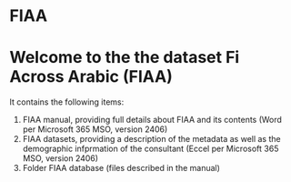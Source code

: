 # FIAA
# Welcome to the the dataset Fi Across Arabic (FIAA)
It contains the following items:

1. FIAA manual, providing full details about FIAA and its contents (Word per Microsoft 365 MSO, version 2406)
2. FIAA datasets, providing a description of the metadata as well as the demographic infprmation of the consultant (Eccel per Microsoft 365 MSO, version 2406)
3. Folder FIAA database (files described in the manual)
